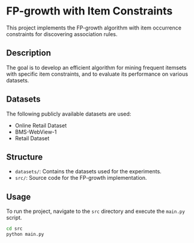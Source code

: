 # FP-growth with Item Constraints

This project implements the FP-growth algorithm with item occurrence constraints for discovering association rules.

## Description

The goal is to develop an efficient algorithm for mining frequent itemsets with specific item constraints, and to evaluate its performance on various datasets.

## Datasets

The following publicly available datasets are used:
- Online Retail Dataset
- BMS-WebView-1
- Retail Dataset

## Structure

- `datasets/`: Contains the datasets used for the experiments.
- `src/`: Source code for the FP-growth implementation.

## Usage

To run the project, navigate to the `src` directory and execute the `main.py` script.

```sh
cd src
python main.py
